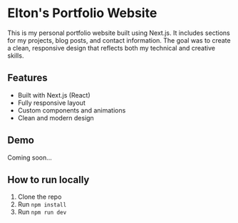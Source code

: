 # Elton's Portfolio Website

This is my personal portfolio website built using Next.js. It includes sections for my projects, blog posts, and contact information. The goal was to create a clean, responsive design that reflects both my technical and creative skills.

## Features
- Built with Next.js (React)
- Fully responsive layout
- Custom components and animations
- Clean and modern design

## Demo
Coming soon...

## How to run locally
1. Clone the repo
2. Run `npm install`
3. Run `npm run dev`
